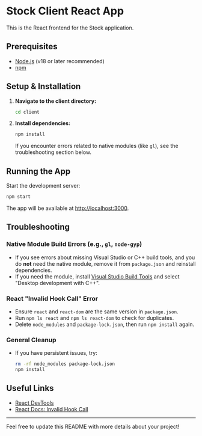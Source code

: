 # Stock Client React App

This is the React frontend for the Stock application.

## Prerequisites
- [Node.js](https://nodejs.org/) (v18 or later recommended)
- [npm](https://www.npmjs.com/)

## Setup & Installation

1. **Navigate to the client directory:**
   ```sh
   cd client
   ```
2. **Install dependencies:**
   ```sh
   npm install
   ```
   If you encounter errors related to native modules (like `gl`), see the troubleshooting section below.

## Running the App

Start the development server:
```sh
npm start
```
The app will be available at [http://localhost:3000](http://localhost:3000).

## Troubleshooting

### Native Module Build Errors (e.g., `gl`, `node-gyp`)
- If you see errors about missing Visual Studio or C++ build tools, and you do **not** need the native module, remove it from `package.json` and reinstall dependencies.
- If you need the module, install [Visual Studio Build Tools](https://visualstudio.microsoft.com/visual-cpp-build-tools/) and select "Desktop development with C++".

### React "Invalid Hook Call" Error
- Ensure `react` and `react-dom` are the same version in `package.json`.
- Run `npm ls react` and `npm ls react-dom` to check for duplicates.
- Delete `node_modules` and `package-lock.json`, then run `npm install` again.

### General Cleanup
- If you have persistent issues, try:
  ```sh
  rm -rf node_modules package-lock.json
  npm install
  ```

## Useful Links
- [React DevTools](https://react.dev/link/react-devtools)
- [React Docs: Invalid Hook Call](https://react.dev/link/invalid-hook-call)

---

Feel free to update this README with more details about your project! 